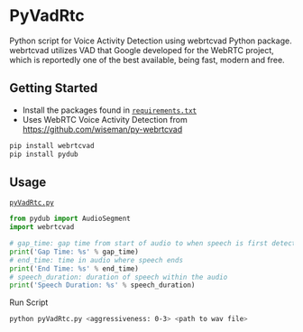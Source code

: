 # PyVadRtc

Python script for Voice Activity Detection using webrtcvad Python package. webrtcvad utilizes VAD that Google developed for the WebRTC project, which is reportedly one of the best available, being fast, modern and free.

## Getting Started
- Install the packages found in [`requirements.txt`](./requirements.txt)
- Uses WebRTC Voice Activity Detection from https://github.com/wiseman/py-webrtcvad

```bash
pip install webrtcvad
pip install pydub
```

## Usage

[`pyVadRtc.py`](./pyVadRtc.py)
```python
from pydub import AudioSegment
import webrtcvad

# gap_time: gap time from start of audio to when speech is first detected
print('Gap Time: %s' % gap_time)
# end_time: time in audio where speech ends
print('End Time: %s' % end_time)
# speech_duration: duration of speech within the audio
print('Speech Duration: %s' % speech_duration)
```

Run Script
```bash
python pyVadRtc.py <aggressiveness: 0-3> <path to wav file>
```